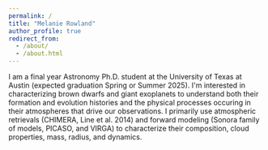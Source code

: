 ```yaml
---
permalink: /
title: "Melanie Rowland"
author_profile: true
redirect_from: 
  - /about/
  - /about.html
---
```


I am a final year Astronomy Ph.D. student at the University of Texas at Austin (expected graduation Spring or Summer 2025). I'm interested in characterizing brown dwarfs and giant exoplanets to understand both their formation and evolution histories and the physical processes occuring in their atmospheres that drive our observations. I primarily use atmospheric retrievals (CHIMERA, Line et al. 2014) and forward modeling (Sonora family of models, PICASO, and VIRGA) to characterize their composition, cloud properties, mass, radius, and dynamics.
